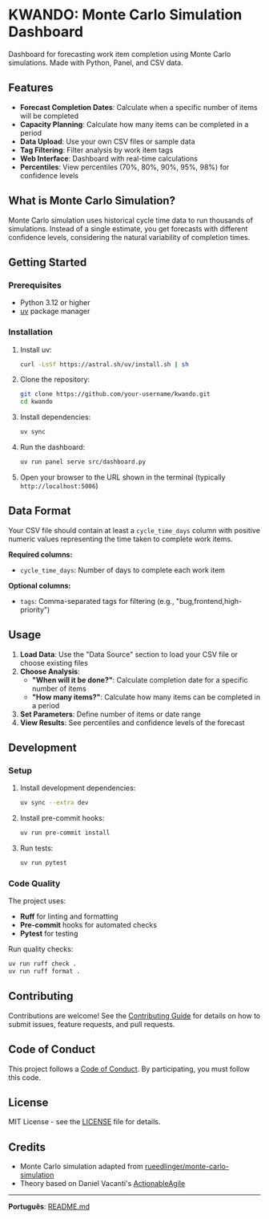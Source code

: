 # KWANDO: Monte Carlo Simulation Dashboard

Dashboard for forecasting work item completion using Monte Carlo simulations. Made with Python, Panel, and CSV data.

## Features

- **Forecast Completion Dates**: Calculate when a specific number of items will be completed
- **Capacity Planning**: Calculate how many items can be completed in a period
- **Data Upload**: Use your own CSV files or sample data
- **Tag Filtering**: Filter analysis by work item tags
- **Web Interface**: Dashboard with real-time calculations
- **Percentiles**: View percentiles (70%, 80%, 90%, 95%, 98%) for confidence levels

## What is Monte Carlo Simulation?

Monte Carlo simulation uses historical cycle time data to run thousands of simulations. Instead of a single estimate, you get forecasts with different confidence levels, considering the natural variability of completion times.

## Getting Started

### Prerequisites

- Python 3.12 or higher
- [uv](https://docs.astral.sh/uv/getting-started/installation/) package manager

### Installation

1. Install uv:
   ```sh
   curl -LsSf https://astral.sh/uv/install.sh | sh
   ```

2. Clone the repository:
   ```sh
   git clone https://github.com/your-username/kwando.git
   cd kwando
   ```

3. Install dependencies:
   ```sh
   uv sync
   ```

4. Run the dashboard:
   ```sh
   uv run panel serve src/dashboard.py
   ```

5. Open your browser to the URL shown in the terminal (typically `http://localhost:5006`)

## Data Format

Your CSV file should contain at least a `cycle_time_days` column with positive numeric values representing the time taken to complete work items.

**Required columns:**
- `cycle_time_days`: Number of days to complete each work item

**Optional columns:**
- `tags`: Comma-separated tags for filtering (e.g., "bug,frontend,high-priority")

## Usage

1. **Load Data**: Use the "Data Source" section to load your CSV file or choose existing files
2. **Choose Analysis**:
   - **"When will it be done?"**: Calculate completion date for a specific number of items
   - **"How many items?"**: Calculate how many items can be completed in a period
3. **Set Parameters**: Define number of items or date range
4. **View Results**: See percentiles and confidence levels of the forecast

## Development

### Setup

1. Install development dependencies:
   ```sh
   uv sync --extra dev
   ```

2. Install pre-commit hooks:
   ```sh
   uv run pre-commit install
   ```

3. Run tests:
   ```sh
   uv run pytest
   ```

### Code Quality

The project uses:
- **Ruff** for linting and formatting
- **Pre-commit** hooks for automated checks
- **Pytest** for testing

Run quality checks:
```sh
uv run ruff check .
uv run ruff format .
```

## Contributing

Contributions are welcome! See the [Contributing Guide](CONTRIBUTING.md) for details on how to submit issues, feature requests, and pull requests.

## Code of Conduct

This project follows a [Code of Conduct](CODE_OF_CONDUCT.md). By participating, you must follow this code.

## License

MIT License - see the [LICENSE](LICENSE) file for details.

## Credits

- Monte Carlo simulation adapted from [rueedlinger/monte-carlo-simulation](https://github.com/rueedlinger/monte-carlo-simulation)
- Theory based on Daniel Vacanti's [ActionableAgile](https://www.actionableagile.com/)

---

**Português**: [README.md](README.md)
